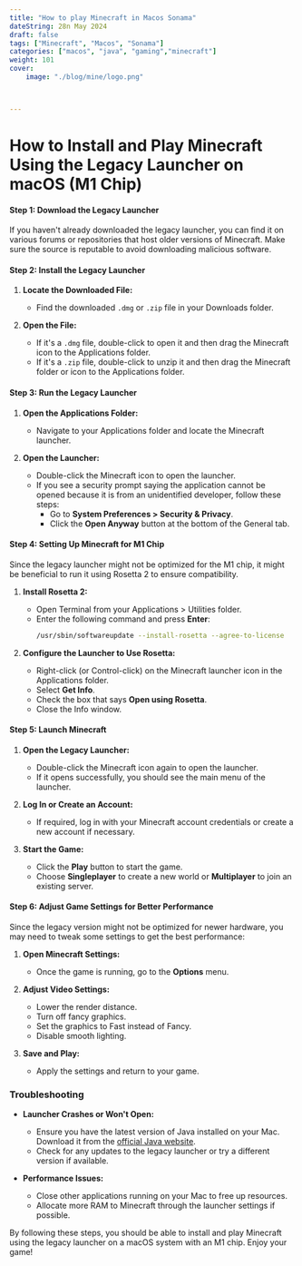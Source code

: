 ```yaml
---
title: "How to play Minecraft in Macos Sonama"
dateString: 28n May 2024
draft: false
tags: ["Minecraft", "Macos", "Sonama"]
categories: ["macos", "java", "gaming","minecraft"]
weight: 101
cover: 
    image: "./blog/mine/logo.png"



---
```




# How to Install and Play Minecraft Using the Legacy Launcher on macOS (M1 Chip)

#### Step 1: Download the Legacy Launcher

If you haven't already downloaded the legacy launcher, you can find it on various forums or repositories that host older versions of Minecraft. Make sure the source is reputable to avoid downloading malicious software.

#### Step 2: Install the Legacy Launcher

1. **Locate the Downloaded File:**
   - Find the downloaded `.dmg` or `.zip` file in your Downloads folder.
   
2. **Open the File:**
   - If it's a `.dmg` file, double-click to open it and then drag the Minecraft icon to the Applications folder.
   - If it's a `.zip` file, double-click to unzip it and then drag the Minecraft folder or icon to the Applications folder.

#### Step 3: Run the Legacy Launcher

1. **Open the Applications Folder:**
   - Navigate to your Applications folder and locate the Minecraft launcher.

2. **Open the Launcher:**
   - Double-click the Minecraft icon to open the launcher. 
   - If you see a security prompt saying the application cannot be opened because it is from an unidentified developer, follow these steps:
     - Go to **System Preferences > Security & Privacy**.
     - Click the **Open Anyway** button at the bottom of the General tab.

#### Step 4: Setting Up Minecraft for M1 Chip

Since the legacy launcher might not be optimized for the M1 chip, it might be beneficial to run it using Rosetta 2 to ensure compatibility.

1. **Install Rosetta 2:**
   - Open Terminal from your Applications > Utilities folder.
   - Enter the following command and press **Enter**:
     ```bash
     /usr/sbin/softwareupdate --install-rosetta --agree-to-license
     ```

2. **Configure the Launcher to Use Rosetta:**
   - Right-click (or Control-click) on the Minecraft launcher icon in the Applications folder.
   - Select **Get Info**.
   - Check the box that says **Open using Rosetta**.
   - Close the Info window.

#### Step 5: Launch Minecraft

1. **Open the Legacy Launcher:**
   - Double-click the Minecraft icon again to open the launcher.
   - If it opens successfully, you should see the main menu of the launcher.

2. **Log In or Create an Account:**
   - If required, log in with your Minecraft account credentials or create a new account if necessary.

3. **Start the Game:**
   - Click the **Play** button to start the game.
   - Choose **Singleplayer** to create a new world or **Multiplayer** to join an existing server.

#### Step 6: Adjust Game Settings for Better Performance

Since the legacy version might not be optimized for newer hardware, you may need to tweak some settings to get the best performance:

1. **Open Minecraft Settings:**
   - Once the game is running, go to the **Options** menu.
   
2. **Adjust Video Settings:**
   - Lower the render distance.
   - Turn off fancy graphics.
   - Set the graphics to Fast instead of Fancy.
   - Disable smooth lighting.

3. **Save and Play:**
   - Apply the settings and return to your game.

### Troubleshooting

- **Launcher Crashes or Won't Open:**
  - Ensure you have the latest version of Java installed on your Mac. Download it from the [official Java website](https://www.java.com/).
  - Check for any updates to the legacy launcher or try a different version if available.

- **Performance Issues:**
  - Close other applications running on your Mac to free up resources.
  - Allocate more RAM to Minecraft through the launcher settings if possible.

By following these steps, you should be able to install and play Minecraft using the legacy launcher on a macOS system with an M1 chip. Enjoy your game!